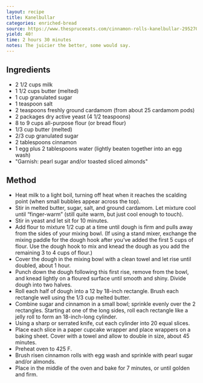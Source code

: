 ```yaml
---
layout: recipe
title: Kanelbullar
categories: enriched-bread
source: https://www.thespruceeats.com/cinnamon-rolls-kanelbullar-2952709
yield: 40!
time: 2 hours 30 minutes
notes: The juicier the better, some would say.
---
```


## Ingredients
- 2 1/2 cups milk
- 1 1/2 cups butter (melted)
- 1 cup granulated sugar
- 1 teaspoon salt
- 2 teaspoons freshly ground cardamom (from about 25 cardamom pods)
- 2 packages dry active yeast (4 1/2 teaspoons)
- 8 to 9 cups all-purpose flour (or bread flour)
- 1/3 cup butter (melted)
- 2/3 cup granulated sugar
- 2 tablespoons cinnamon
- 1 egg plus 2 tablespoons water (lightly beaten together into an egg wash)
- "Garnish: pearl sugar and/or toasted sliced almonds"

## Method
- Heat milk to a light boil, turning off heat when it reaches the scalding point (when small bubbles appear across the top).
- Stir in melted butter, sugar, salt, and ground cardamom. Let mixture cool until “finger-warm” (still quite warm, but just cool enough to touch).
- Stir in yeast and let sit for 10 minutes.
- Add flour to mixture 1/2 cup at a time until dough is firm and pulls away from the sides of your mixing bowl. (If using a stand mixer, exchange the mixing paddle for the dough hook after you’ve added the first 5 cups of flour. Use the dough hook to mix and knead the dough as you add the remaining 3 to 4 cups of flour.)
- Cover the dough in the mixing bowl with a clean towel and let rise until doubled, about 1 hour.
- Punch down the dough following this first rise, remove from the bowl, and knead lightly on a floured surface until smooth and shiny. Divide dough into two halves.
- Roll each half of dough into a 12 by 18-inch rectangle. Brush each rectangle well using the 1/3 cup melted butter.
- Combine sugar and cinnamon in a small bowl; sprinkle evenly over the 2 rectangles. Starting at one of the long sides, roll each rectangle like a jelly roll to form an 18-inch-long cylinder.
- Using a sharp or serrated knife, cut each cylinder into 20 equal slices.
- Place each slice in a paper cupcake wrapper and place wrappers on a baking sheet. Cover with a towel and allow to double in size, about 45 minutes.
- Preheat oven to 425 F.
- Brush risen cinnamon rolls with egg wash and sprinkle with pearl sugar and/or almonds.
- Place in the middle of the oven and bake for 7 minutes, or until golden and firm.
